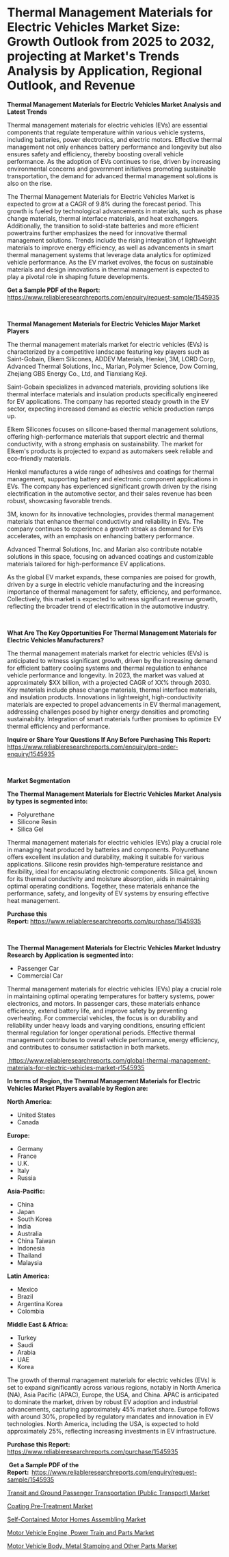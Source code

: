 <p><h1>Thermal Management Materials for Electric Vehicles Market Size: Growth Outlook from 2025 to 2032, projecting at Market's Trends Analysis by Application, Regional Outlook, and Revenue</h1></p><p><strong>Thermal Management Materials for Electric Vehicles Market Analysis and Latest Trends</strong></p>
<p><p>Thermal management materials for electric vehicles (EVs) are essential components that regulate temperature within various vehicle systems, including batteries, power electronics, and electric motors. Effective thermal management not only enhances battery performance and longevity but also ensures safety and efficiency, thereby boosting overall vehicle performance. As the adoption of EVs continues to rise, driven by increasing environmental concerns and government initiatives promoting sustainable transportation, the demand for advanced thermal management solutions is also on the rise.</p><p>The Thermal Management Materials for Electric Vehicles Market is expected to grow at a CAGR of 9.8% during the forecast period. This growth is fueled by technological advancements in materials, such as phase change materials, thermal interface materials, and heat exchangers. Additionally, the transition to solid-state batteries and more efficient powertrains further emphasizes the need for innovative thermal management solutions. Trends include the rising integration of lightweight materials to improve energy efficiency, as well as advancements in smart thermal management systems that leverage data analytics for optimized vehicle performance. As the EV market evolves, the focus on sustainable materials and design innovations in thermal management is expected to play a pivotal role in shaping future developments.</p></p>
<p><strong>Get a Sample PDF of the Report:&nbsp;</strong> <a href="https://www.reliableresearchreports.com/enquiry/request-sample/1545935?utm_campaign=37&utm_medium=2&utm_source=Github&utm_content=ia&utm_term=30032025&utm_id=thermal-management-materials-for-electric-vehicles">https://www.reliableresearchreports.com/enquiry/request-sample/1545935</a></p>
<p>&nbsp;</p>
<p><strong>Thermal Management Materials for Electric Vehicles Major Market Players</strong></p>
<p><p>The thermal management materials market for electric vehicles (EVs) is characterized by a competitive landscape featuring key players such as Saint-Gobain, Elkem Silicones, ADDEV Materials, Henkel, 3M, LORD Corp, Advanced Thermal Solutions, Inc., Marian, Polymer Science, Dow Corning, Zhejiang GBS Energy Co., Ltd, and Tianxiang Keji. </p><p>Saint-Gobain specializes in advanced materials, providing solutions like thermal interface materials and insulation products specifically engineered for EV applications. The company has reported steady growth in the EV sector, expecting increased demand as electric vehicle production ramps up.</p><p>Elkem Silicones focuses on silicone-based thermal management solutions, offering high-performance materials that support electric and thermal conductivity, with a strong emphasis on sustainability. The market for Elkem's products is projected to expand as automakers seek reliable and eco-friendly materials.</p><p>Henkel manufactures a wide range of adhesives and coatings for thermal management, supporting battery and electronic component applications in EVs. The company has experienced significant growth driven by the rising electrification in the automotive sector, and their sales revenue has been robust, showcasing favorable trends.</p><p>3M, known for its innovative technologies, provides thermal management materials that enhance thermal conductivity and reliability in EVs. The company continues to experience a growth streak as demand for EVs accelerates, with an emphasis on enhancing battery performance.</p><p>Advanced Thermal Solutions, Inc. and Marian also contribute notable solutions in this space, focusing on advanced coatings and customizable materials tailored for high-performance EV applications. </p><p>As the global EV market expands, these companies are poised for growth, driven by a surge in electric vehicle manufacturing and the increasing importance of thermal management for safety, efficiency, and performance. Collectively, this market is expected to witness significant revenue growth, reflecting the broader trend of electrification in the automotive industry.</p></p>
<p>&nbsp;</p>
<p><strong>What Are The Key Opportunities For Thermal Management Materials for Electric Vehicles Manufacturers?</strong></p>
<p><p>The thermal management materials market for electric vehicles (EVs) is anticipated to witness significant growth, driven by the increasing demand for efficient battery cooling systems and thermal regulation to enhance vehicle performance and longevity. In 2023, the market was valued at approximately $XX billion, with a projected CAGR of XX% through 2030. Key materials include phase change materials, thermal interface materials, and insulation products. Innovations in lightweight, high-conductivity materials are expected to propel advancements in EV thermal management, addressing challenges posed by higher energy densities and promoting sustainability. Integration of smart materials further promises to optimize EV thermal efficiency and performance.</p></p>
<p><strong>Inquire or Share Your Questions If Any Before Purchasing This Report:</strong> <a href="https://www.reliableresearchreports.com/enquiry/pre-order-enquiry/1545935?utm_campaign=37&utm_medium=2&utm_source=Github&utm_content=ia&utm_term=30032025&utm_id=thermal-management-materials-for-electric-vehicles">https://www.reliableresearchreports.com/enquiry/pre-order-enquiry/1545935</a></p>
<p>&nbsp;</p>
<p><strong>Market Segmentation</strong></p>
<p><strong>The Thermal Management Materials for Electric Vehicles Market Analysis by types is segmented into:</strong></p>
<p><ul><li>Polyurethane</li><li>Silicone Resin</li><li>Silica Gel</li></ul></p>
<p><p>Thermal management materials for electric vehicles (EVs) play a crucial role in managing heat produced by batteries and components. Polyurethane offers excellent insulation and durability, making it suitable for various applications. Silicone resin provides high-temperature resistance and flexibility, ideal for encapsulating electronic components. Silica gel, known for its thermal conductivity and moisture absorption, aids in maintaining optimal operating conditions. Together, these materials enhance the performance, safety, and longevity of EV systems by ensuring effective heat management.</p></p>
<p><strong>Purchase this Report:&nbsp;</strong><a href="https://www.reliableresearchreports.com/purchase/1545935?utm_campaign=37&utm_medium=2&utm_source=Github&utm_content=ia&utm_term=30032025&utm_id=thermal-management-materials-for-electric-vehicles">https://www.reliableresearchreports.com/purchase/1545935</a></p>
<p>&nbsp;</p>
<p><strong>The Thermal Management Materials for Electric Vehicles Market Industry Research by Application is segmented into:</strong></p>
<p><ul><li>Passenger Car</li><li>Commercial Car</li></ul></p>
<p><p>Thermal management materials for electric vehicles (EVs) play a crucial role in maintaining optimal operating temperatures for battery systems, power electronics, and motors. In passenger cars, these materials enhance efficiency, extend battery life, and improve safety by preventing overheating. For commercial vehicles, the focus is on durability and reliability under heavy loads and varying conditions, ensuring efficient thermal regulation for longer operational periods. Effective thermal management contributes to overall vehicle performance, energy efficiency, and contributes to consumer satisfaction in both markets.</p></p>
<p><a href="https://www.reliableresearchreports.com/global-thermal-management-materials-for-electric-vehicles-market-r1545935?utm_campaign=37&utm_medium=2&utm_source=Github&utm_content=ia&utm_term=30032025&utm_id=thermal-management-materials-for-electric-vehicles">&nbsp;https://www.reliableresearchreports.com/global-thermal-management-materials-for-electric-vehicles-market-r1545935</a></p>
<p><strong>In terms of Region, the Thermal Management Materials for Electric Vehicles Market Players available by Region are:</strong></p>
<p>
    <p> <strong> North America: </strong>
        <ul>
            <li>United States</li>
            <li>Canada</li>
        </ul>
        </p> 
    <p> <strong> Europe: </strong>
        <ul>
            <li>Germany</li>
            <li>France</li>
            <li>U.K.</li>
            <li>Italy</li>
            <li>Russia</li>
        </ul>
        </p> 
    <p> <strong> Asia-Pacific: </strong>
        <ul>
            <li>China</li>
            <li>Japan</li>
            <li>South Korea</li>
            <li>India</li>
            <li>Australia</li>
            <li>China Taiwan</li>
            <li>Indonesia</li>
            <li>Thailand</li>
            <li>Malaysia</li>
        </ul>
        </p> 
    <p> <strong> Latin America: </strong>
        <ul>
            <li>Mexico</li>
            <li>Brazil</li>
            <li>Argentina Korea</li>
            <li>Colombia</li>
        </ul>
        </p> 
    <p> <strong> Middle East & Africa: </strong>
        <ul>
            <li>Turkey</li>
            <li>Saudi</li>
            <li>Arabia</li>
            <li>UAE</li>
            <li>Korea</li>
        </ul>
    </p>
    </p>
<p><p>The growth of thermal management materials for electric vehicles (EVs) is set to expand significantly across various regions, notably in North America (NA), Asia Pacific (APAC), Europe, the USA, and China. APAC is anticipated to dominate the market, driven by robust EV adoption and industrial advancements, capturing approximately 45% market share. Europe follows with around 30%, propelled by regulatory mandates and innovation in EV technologies. North America, including the USA, is expected to hold approximately 25%, reflecting increasing investments in EV infrastructure.</p></p>
<p><strong>Purchase this Report: </strong><a href="https://www.reliableresearchreports.com/purchase/1545935?utm_campaign=37&utm_medium=2&utm_source=Github&utm_content=ia&utm_term=30032025&utm_id=thermal-management-materials-for-electric-vehicles">https://www.reliableresearchreports.com/purchase/1545935</a></p>
<p>&nbsp;<strong>Get a Sample PDF of the Report:&nbsp;&nbsp;</strong><a href="https://www.reliableresearchreports.com/enquiry/request-sample/1545935?utm_campaign=37&utm_medium=2&utm_source=Github&utm_content=ia&utm_term=30032025&utm_id=thermal-management-materials-for-electric-vehicles">https://www.reliableresearchreports.com/enquiry/request-sample/1545935</a></p>
<p><strong></strong></p>
<p><p><a href="https://github.com/dukawashviro/Market-Research-Report-List-1/blob/main/transit-and-ground-passenger-transportation-public-transport-market.md?utm_campaign=37&utm_medium=2&utm_source=Github&utm_content=ia&utm_term=30032025&utm_id=thermal-management-materials-for-electric-vehicles">Transit and Ground Passenger Transportation (Public Transport) Market</a></p><p><a href="https://github.com/rembaentin6f/Market-Research-Report-List-1/blob/main/coating-pre-treatment-market.md?utm_campaign=37&utm_medium=2&utm_source=Github&utm_content=ia&utm_term=30032025&utm_id=thermal-management-materials-for-electric-vehicles">Coating Pre-Treatment Market</a></p><p><a href="https://github.com/tineamonaya/Market-Research-Report-List-1/blob/main/self-contained-motor-homes-assembling-market.md?utm_campaign=37&utm_medium=2&utm_source=Github&utm_content=ia&utm_term=30032025&utm_id=thermal-management-materials-for-electric-vehicles">Self-Contained Motor Homes Assembling Market</a></p><p><a href="https://github.com/molayrabeta/Market-Research-Report-List-1/blob/main/motor-vehicle-engine-power-train-and-parts-market.md?utm_campaign=37&utm_medium=2&utm_source=Github&utm_content=ia&utm_term=30032025&utm_id=thermal-management-materials-for-electric-vehicles">Motor Vehicle Engine, Power Train and Parts Market</a></p><p><a href="https://github.com/koopalujale2/Market-Research-Report-List-1/blob/main/motor-vehicle-body-metal-stamping-and-other-parts-market.md?utm_campaign=37&utm_medium=2&utm_source=Github&utm_content=ia&utm_term=30032025&utm_id=thermal-management-materials-for-electric-vehicles">Motor Vehicle Body, Metal Stamping and Other Parts Market</a></p></p>